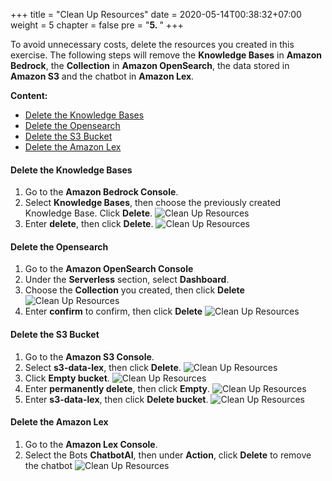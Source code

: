 +++
title = "Clean Up Resources"
date = 2020-05-14T00:38:32+07:00
weight = 5
chapter = false
pre = "<b>5. </b>"
+++

To avoid unnecessary costs, delete the resources you created in this exercise. The following steps will remove the **Knowledge Bases** in **Amazon Bedrock**, the **Collection** in **Amazon OpenSearch**, the data stored in **Amazon S3** and the chatbot in **Amazon Lex**.

**Content:**
- [Delete the Knowledge Bases](#delete-the-knowledge-bases)
- [Delete the Opensearch](#delete-the-opensearch)
- [Delete the S3 Bucket](#delete-the-s3-bucket)
- [Delete the Amazon Lex](#delete-the-amazon-lex)

#### Delete the Knowledge Bases
1. Go to the **Amazon Bedrock Console**.
2. Select **Knowledge Bases**, then choose the previously created Knowledge Base. Click **Delete**.
![Clean Up Resources](/images/Clean-Up-Resource/1-select-knowledge-bases.png?width=90pc)
3. Enter **delete**,  then click **Delete**.
![Clean Up Resources](/images/Clean-Up-Resource/2-delete-knowledge-bases.png?width=90pc)

#### Delete the Opensearch
1. Go to the **Amazon OpenSearch Console**
2. Under the **Serverless** section, select **Dashboard**.
3. Choose the **Collection** you created, then click **Delete**
![Clean Up Resources](/images/Clean-Up-Resource/3-select-opensearch.png?width=90pc)
4. Enter **confirm** to confirm, then click **Delete**
![Clean Up Resources](/images/Clean-Up-Resource/4-delete-opensearch.png?width=90pc)

#### Delete the S3 Bucket
1. Go to the **Amazon S3 Console**.
2. Select **s3-data-lex**, then click **Delete**.
![Clean Up Resources](/images/Clean-Up-Resource/5-select-s3.png?width=90pc)
3. Click **Empty bucket**.
![Clean Up Resources](/images/Clean-Up-Resource/6-empty-bucket.png?width=90pc)
4. Enter **permanently delete**, then click **Empty**.
![Clean Up Resources](/images/Clean-Up-Resource/7-comfirm-empty-bucket.png?width=90pc)
5. Enter **s3-data-lex**, then click **Delete bucket**.
![Clean Up Resources](/images/Clean-Up-Resource/8-delete-bucket.png?width=90pc)

#### Delete the Amazon Lex
1. Go to the **Amazon Lex Console**.
2. Select the Bots **ChatbotAI**, then under **Action**, click **Delete** to remove the chatbot
![Clean Up Resources](/images/Clean-Up-Resource/9-select-and-delete-amazon-lex.png?width=90pc)